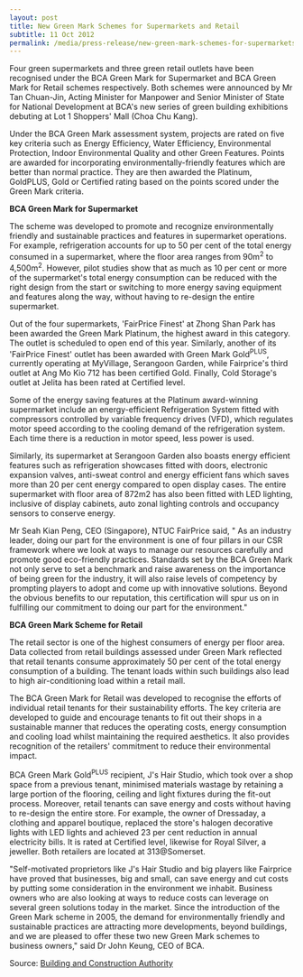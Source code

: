 ```yaml
---
layout: post
title: New Green Mark Schemes for Supermarkets and Retail
subtitle: 11 Oct 2012
permalink: /media/press-release/new-green-mark-schemes-for-supermarkets-and-retail
---
```


Four green supermarkets and three green retail outlets have been recognised under the BCA Green Mark for Supermarket and BCA Green Mark for Retail schemes respectively. Both schemes were announced by Mr Tan Chuan-Jin, Acting Minister for Manpower and Senior Minister of State for National Development at BCA's new series of green building exhibitions debuting at Lot 1 Shoppers' Mall (Choa Chu Kang).

Under the BCA Green Mark assessment system, projects are rated on five key criteria such as Energy Efficiency, Water Efficiency, Environmental Protection, Indoor Environmental Quality and other Green Features. Points are awarded for incorporating environmentally-friendly features which are better than normal practice. They are then awarded the Platinum, GoldPLUS, Gold or Certified rating based on the points scored under the Green Mark criteria.

**BCA Green Mark for Supermarket**

The scheme was developed to promote and recognize environmentally friendly and sustainable practices and features in supermarket operations. For example, refrigeration accounts for up to 50 per cent of the total energy consumed in a supermarket, where the floor area ranges from 90m<sup>2</sup> to 4,500m<sup>2</sup>. However, pilot studies show that as much as 10 per cent or more of the supermarket's total energy consumption can be reduced with the right design from the start or switching to more energy saving equipment and features along the way, without having to re-design the entire supermarket.

Out of the four supermarkets, 'FairPrice Finest' at Zhong Shan Park has been awarded the Green Mark Platinum, the highest award in this category. The outlet is scheduled to open end of this year. Similarly, another of its 'FairPrice Finest' outlet has been awarded with Green Mark Gold<sup>PLUS</sup>, currently operating at MyVillage, Serangoon Garden, while Fairprice's third outlet at Ang Mo Kio 712 has been certified Gold. Finally, Cold Storage's outlet at Jelita has been rated at Certified level.

Some of the energy saving features at the Platinum award-winning supermarket include an energy-efficient Refrigeration System fitted with compressors controlled by variable frequency drives (VFD), which regulates motor speed according to the cooling demand of the refrigeration system. Each time there is a reduction in motor speed, less power is used.

Similarly, its supermarket at Serangoon Garden also boasts energy efficient features such as refrigeration showcases fitted with doors, electronic expansion valves, anti-sweat control and energy efficient fans which saves more than 20 per cent energy compared to open display cases. The entire supermarket with floor area of 872m2 has also been fitted with LED lighting, inclusive of display cabinets, auto zonal lighting controls and occupancy sensors to conserve energy.

Mr Seah Kian Peng, CEO (Singapore), NTUC FairPrice said, " As an industry leader, doing our part for the environment is one of four pillars in our CSR framework where we look at ways to manage our resources carefully and promote good eco-friendly practices. Standards set by the BCA Green Mark not only serve to set a benchmark and raise awareness on the importance of being green for the industry, it will also raise levels of competency by prompting players to adopt and come up with innovative solutions. Beyond the obvious benefits to our reputation, this certification will spur us on in fulfilling our commitment to doing our part for the environment."

**BCA Green Mark Scheme for Retail**

The retail sector is one of the highest consumers of energy per floor area. Data collected from retail buildings assessed under Green Mark reflected that retail tenants consume approximately 50 per cent of the total energy consumption of a building. The tenant loads within such buildings also lead to high air-conditioning load within a retail mall.

The BCA Green Mark for Retail was developed to recognise the efforts of individual retail tenants for their sustainability efforts. The key criteria are developed to guide and encourage tenants to fit out their shops in a sustainable manner that reduces the operating costs, energy consumption and cooling load whilst maintaining the required aesthetics. It also provides recognition of the retailers' commitment to reduce their environmental impact.

BCA Green Mark Gold<sup>PLUS</sup> recipient, J's Hair Studio, which took over a shop space from a previous tenant, minimised materials wastage by retaining a large portion of the flooring, ceiling and light fixtures during the fit-out process. Moreover, retail tenants can save energy and costs without having to re-design the entire store. For example, the owner of Dressaday, a clothing and apparel boutique, replaced the store's halogen decorative lights with LED lights and achieved 23 per cent reduction in annual electricity bills. It is rated at Certified level, likewise for Royal Silver, a jeweller. Both retailers are located at 313@Somerset.

"Self-motivated proprietors like J's Hair Studio and big players like Fairprice have proved that businesses, big and small, can save energy and cut costs by putting some consideration in the environment we inhabit. Business owners who are also looking at ways to reduce costs can leverage on several green solutions today in the market. Since the introduction of the Green Mark scheme in 2005, the demand for environmentally friendly and sustainable practices are attracting more developments, beyond buildings, and we are pleased to offer these two new Green Mark schemes to business owners," said Dr John Keung, CEO of BCA.

Source: [<a href="https://www.bca.gov.sg/Newsroom/pr11102012_IGBC.html" target="_blank">Building and Construction Authority</a>](https://www.bca.gov.sg/Newsroom/pr11102012_IGBC.html)
